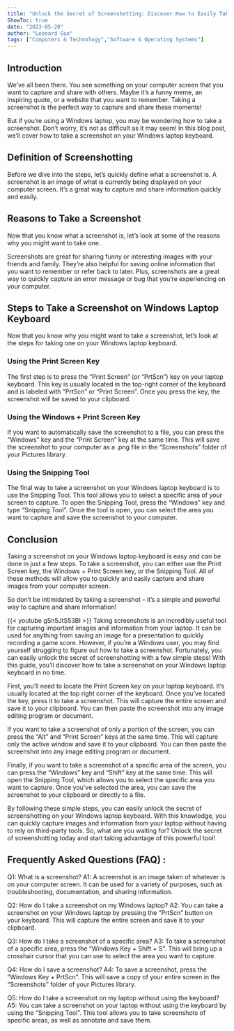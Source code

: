 ```yaml
---
title: "Unlock the Secret of Screenshotting: Discover How to Easily Take a Screenshot on Your Windows Laptop Keyboard!"
ShowToc: true 
date: "2023-05-20"
author: "Leonard Guo" 
tags: ["Computers & Technology","Software & Operating Systems"]
---
```

## Introduction

We’ve all been there. You see something on your computer screen that you want to capture and share with others. Maybe it’s a funny meme, an inspiring quote, or a website that you want to remember. Taking a screenshot is the perfect way to capture and share these moments! 

But if you’re using a Windows laptop, you may be wondering how to take a screenshot. Don’t worry, it’s not as difficult as it may seem! In this blog post, we’ll cover how to take a screenshot on your Windows laptop keyboard. 

## Definition of Screenshotting

Before we dive into the steps, let’s quickly define what a screenshot is. A screenshot is an image of what is currently being displayed on your computer screen. It’s a great way to capture and share information quickly and easily. 

## Reasons to Take a Screenshot

Now that you know what a screenshot is, let’s look at some of the reasons why you might want to take one. 

Screenshots are great for sharing funny or interesting images with your friends and family. They’re also helpful for saving online information that you want to remember or refer back to later. Plus, screenshots are a great way to quickly capture an error message or bug that you’re experiencing on your computer. 

## Steps to Take a Screenshot on Windows Laptop Keyboard

Now that you know why you might want to take a screenshot, let’s look at the steps for taking one on your Windows laptop keyboard. 

### Using the Print Screen Key

The first step is to press the “Print Screen” (or “PrtScn”) key on your laptop keyboard. This key is usually located in the top-right corner of the keyboard and is labeled with “PrtScn” or “Print Screen”. Once you press the key, the screenshot will be saved to your clipboard. 

### Using the Windows + Print Screen Key

If you want to automatically save the screenshot to a file, you can press the “Windows” key and the “Print Screen” key at the same time. This will save the screenshot to your computer as a .png file in the “Screenshots” folder of your Pictures library. 

### Using the Snipping Tool

The final way to take a screenshot on your Windows laptop keyboard is to use the Snipping Tool. This tool allows you to select a specific area of your screen to capture. To open the Snipping Tool, press the “Windows” key and type “Snipping Tool”. Once the tool is open, you can select the area you want to capture and save the screenshot to your computer. 

## Conclusion

Taking a screenshot on your Windows laptop keyboard is easy and can be done in just a few steps. To take a screenshot, you can either use the Print Screen key, the Windows + Print Screen key, or the Snipping Tool. All of these methods will allow you to quickly and easily capture and share images from your computer screen. 

So don’t be intimidated by taking a screenshot – it’s a simple and powerful way to capture and share information!

{{< youtube gSn5JtS53BI >}} 
Taking screenshots is an incredibly useful tool for capturing important images and information from your laptop. It can be used for anything from saving an image for a presentation to quickly recording a game score. However, if you’re a Windows user, you may find yourself struggling to figure out how to take a screenshot. Fortunately, you can easily unlock the secret of screenshotting with a few simple steps! With this guide, you’ll discover how to take a screenshot on your Windows laptop keyboard in no time. 

First, you’ll need to locate the Print Screen key on your laptop keyboard. It’s usually located at the top right corner of the keyboard. Once you’ve located the key, press it to take a screenshot. This will capture the entire screen and save it to your clipboard. You can then paste the screenshot into any image editing program or document. 

If you want to take a screenshot of only a portion of the screen, you can press the “Alt” and “Print Screen” keys at the same time. This will capture only the active window and save it to your clipboard. You can then paste the screenshot into any image editing program or document. 

Finally, if you want to take a screenshot of a specific area of the screen, you can press the “Windows” key and “Shift” key at the same time. This will open the Snipping Tool, which allows you to select the specific area you want to capture. Once you’ve selected the area, you can save the screenshot to your clipboard or directly to a file. 

By following these simple steps, you can easily unlock the secret of screenshotting on your Windows laptop keyboard. With this knowledge, you can quickly capture images and information from your laptop without having to rely on third-party tools. So, what are you waiting for? Unlock the secret of screenshotting today and start taking advantage of this powerful tool!

## Frequently Asked Questions (FAQ) :
Q1: What is a screenshot?
A1: A screenshot is an image taken of whatever is on your computer screen. It can be used for a variety of purposes, such as troubleshooting, documentation, and sharing information.

Q2: How do I take a screenshot on my Windows laptop?
A2: You can take a screenshot on your Windows laptop by pressing the “PrtScn” button on your keyboard. This will capture the entire screen and save it to your clipboard.

Q3: How do I take a screenshot of a specific area?
A3: To take a screenshot of a specific area, press the “Windows Key + Shift + S”. This will bring up a crosshair cursor that you can use to select the area you want to capture.

Q4: How do I save a screenshot?
A4: To save a screenshot, press the “Windows Key + PrtScn”. This will save a copy of your entire screen in the “Screenshots” folder of your Pictures library.

Q5: How do I take a screenshot on my laptop without using the keyboard?
A5: You can take a screenshot on your laptop without using the keyboard by using the “Snipping Tool”. This tool allows you to take screenshots of specific areas, as well as annotate and save them.


